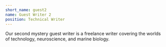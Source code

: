 ```yaml
---
short_name: guest2
name: Guest Writer 2
position: Technical Writer
---
```

Our second mystery guest writer is a freelance writer covering the worlds of technology, neuroscience, and marine biology.